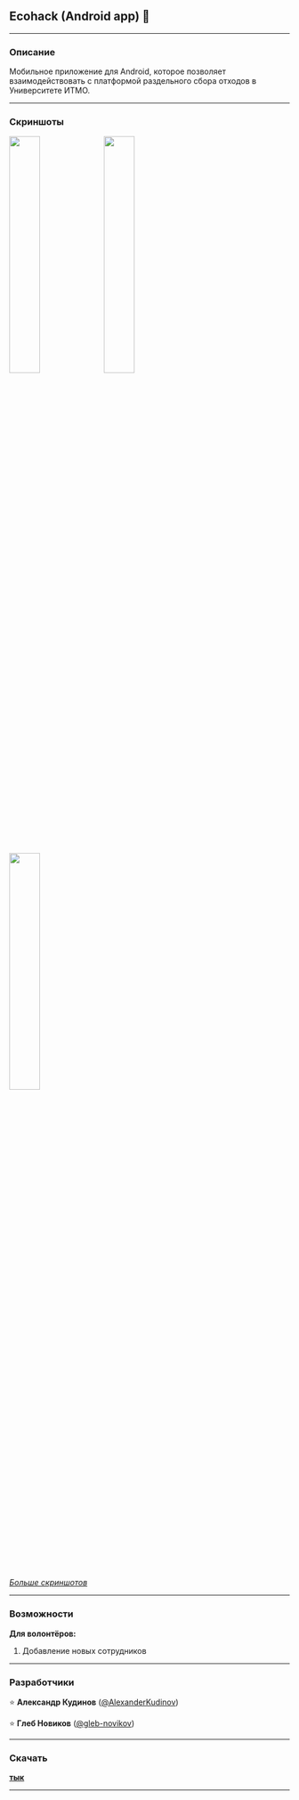 ## Ecohack (Android app) :seedling:

---
### Описание
Мобильное приложение для Android, которое позволяет взаимодействовать с платформой раздельного сбора отходов в Университете ИТМО.

---
### Скриншоты
<div>
  <img src="https://github.com/infolab-club/Ecohack_Android/blob/master/screenshots/screenshot_00.jpg" width="33%" height="33%">
  <img src="https://github.com/infolab-club/Ecohack_Android/blob/master/screenshots/screenshot_01.jpg" width="33%" height="33%">
  <img src="https://github.com/infolab-club/Ecohack_Android/blob/master/screenshots/screenshot_03.jpg" width="33%" height="33%">
</div>

[*Больше скриншотов*](https://github.com/infolab-club/Ecohack_Android/tree/master/screenshots)

---
### Возможности
**Для волонтёров:**
1. Добавление новых сотрудников

---
### Разработчики

:star: **Александр Кудинов** ([@AlexanderKudinov](https://github.com/AlexanderKudinov))

:star: **Глеб Новиков** ([@gleb-novikov](https://github.com/gleb-novikov))

---
### Скачать
[**тык**](https://github.com/infolab-club/Ecohack_Android/blob/master/apk/Ecohack.apk)

---
